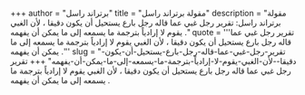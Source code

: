 +++
author = "برتراند راسل"
title = "مقولة برتراند راسل"
description = "مقولة برتراند راسل: تقرير رجل غبي عما قاله رجل بارع يستحيل أن يكون دقيقا ، لأن الغبي يقوم لا إرادياً بترجمة ما يسمعه إلى ما يمكن أن يفهمه ."
quote = '''تقرير رجل غبي عما قاله رجل بارع يستحيل أن يكون دقيقا ، لأن الغبي يقوم لا إرادياً بترجمة ما يسمعه إلى ما يمكن أن يفهمه .'''
slug = "تقرير-رجل-غبي-عما-قاله-رجل-بارع-يستحيل-أن-يكون-دقيقا--لأن-الغبي-يقوم-لا-إرادياً-بترجمة-ما-يسمعه-إلى-ما-يمكن-أن-يفهمه"
+++
تقرير رجل غبي عما قاله رجل بارع يستحيل أن يكون دقيقا ، لأن الغبي يقوم لا إرادياً بترجمة ما يسمعه إلى ما يمكن أن يفهمه .
